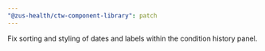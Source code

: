 ```yaml
---
"@zus-health/ctw-component-library": patch
---
```


Fix sorting and styling of dates and labels within the condition history panel.
